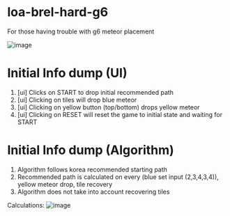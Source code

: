 # loa-brel-hard-g6
For those having trouble with g6 meteor placement

![image](https://user-images.githubusercontent.com/44894563/236221936-6120a1a1-caf3-425f-929e-69b9ac0fa73b.png)

# Initial Info dump (UI)
1) [ui] Clicks on START to drop initial recommended path
2) [ui] Clicking on tiles will drop blue meteor
3) [ui] Clicking on yellow button (top/bottom) drops yellow meteor
4) [ui] Clicking on RESET will reset the game to initial state and waiting for START

# Initial Info dump (Algorithm)
1) Algorithm follows korea recommended starting path
2) Recommended path is calculated on every (blue set input (2,3,4,3,4)), yellow meteor drop, tile recovery
3) Algorithm does not take into account recovering tiles

Calculations:
![image](https://user-images.githubusercontent.com/44894563/236231927-a3b7e7ca-d2d9-40b4-8ce3-2b654dbfcc01.png)
